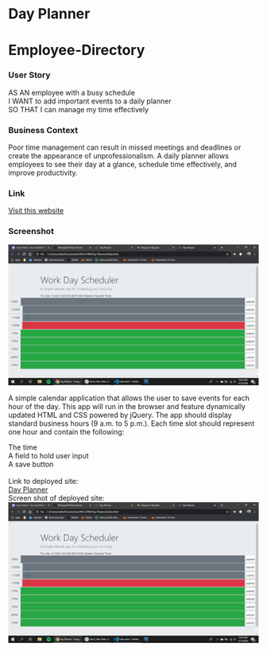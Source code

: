 # Day Planner 
# Employee-Directory

### User Story  
AS AN employee with a busy schedule  
I WANT to add important events to a daily planner  
SO THAT I can manage my time effectively  

### Business Context  
Poor time management can result in missed meetings and deadlines or create the appearance of unprofessionalism. A daily planner allows employees to see their day at a glance, schedule time effectively, and improve productivity.

### Link
[Visit this website](https://mhargett23.github.io/Day-Planner/)

### Screenshot
![Screenshot of Portfolio](./assets/images/ss.png)





A simple calendar application that allows the user to save events for each hour of the day. This app will run in the browser and feature dynamically updated HTML and CSS powered by jQuery.
The app should display standard business hours (9 a.m. to 5 p.m.). Each time slot should represent one hour and contain the following:


The time
<br>
A field to hold user input
<br>
A save button<br><br>
Link to deployed site:  
[Day Planner](https://mhargett23.github.io/Day-Planner/)  
Screen shot of deployed site:<br>
![Screen Shot](assets/images/ss.png)
